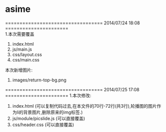 asime
=====


==================================    2014/07/24 18:08 ======================  
1.本次需要覆盖 
  1) index.html 
  2) js/main.js
  3) css/layout.css
  4) css/main.css
  
  本次新增图片:
  1) images/return-top-bg.png

==================================    2014/07/25 17:08 ======================
1.本次修改:
  1) index.html (可以复制代码过去,在本文件的70行-72行(共3行),轮播图的图片作为li的背景图片,删除原来的img标签.)
  2) js/module/picslide.js (可以直接覆盖)
  4) css/header.css (可以直接覆盖)
